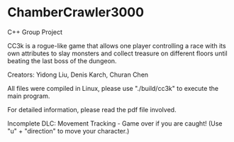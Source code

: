 # ChamberCrawler3000
C++ Group Project

CC3k is a rogue-like game that allows one player controlling a race with its own attributes to slay monsters and collect treasure on different floors until beating the last boss of the dungeon.

Creators: Yidong Liu, Denis Karch, Churan Chen

All files were compiled in Linux, please use "./build/cc3k" to execute the main program.

For detailed information, please read the pdf file involved.

Incomplete DLC: Movement Tracking - Game over if you are caught! (Use "u" + "direction" to move your character.)
